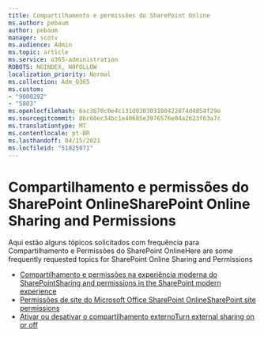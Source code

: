 ```yaml
---
title: Compartilhamento e permissões do SharePoint Online
ms.author: pebaum
author: pebaum
manager: scotv
ms.audience: Admin
ms.topic: article
ms.service: o365-administration
ROBOTS: NOINDEX, NOFOLLOW
localization_priority: Normal
ms.collection: Adm_O365
ms.custom:
- "9000292"
- "5803"
ms.openlocfilehash: 6ac3670c0e4c131d020303180422874d4854f29e
ms.sourcegitcommit: 8bc60ec34bc1e40685e3976576e04a2623f63a7c
ms.translationtype: MT
ms.contentlocale: pt-BR
ms.lasthandoff: 04/15/2021
ms.locfileid: "51825071"
---
```

# <a name="sharepoint-online-sharing-and-permissions"></a><span data-ttu-id="f1d37-102">Compartilhamento e permissões do SharePoint Online</span><span class="sxs-lookup"><span data-stu-id="f1d37-102">SharePoint Online Sharing and Permissions</span></span>

<span data-ttu-id="f1d37-103">Aqui estão alguns tópicos solicitados com frequência para Compartilhamento e Permissões do SharePoint Online</span><span class="sxs-lookup"><span data-stu-id="f1d37-103">Here are some frequently requested topics for SharePoint Online Sharing and Permissions</span></span>

- [<span data-ttu-id="f1d37-104">Compartilhamento e permissões na experiência moderna do SharePoint</span><span class="sxs-lookup"><span data-stu-id="f1d37-104">Sharing and permissions in the SharePoint modern experience</span></span>](https://docs.microsoft.com/sharepoint/modern-experience-sharing-permissions)
- [<span data-ttu-id="f1d37-105">Permissões de site do Microsoft Office SharePoint Online</span><span class="sxs-lookup"><span data-stu-id="f1d37-105">SharePoint site permissions</span></span>](https://docs.microsoft.com/sharepoint/customize-sharepoint-site-permissions)
- [<span data-ttu-id="f1d37-106">Ativar ou desativar o compartilhamento externo</span><span class="sxs-lookup"><span data-stu-id="f1d37-106">Turn external sharing on or off</span></span>](https://docs.microsoft.com/sharepoint/turn-external-sharing-on-or-off)